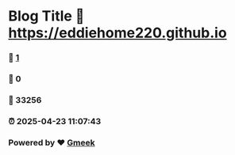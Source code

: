 # Blog Title :link: https://eddiehome220.github.io 
### :page_facing_up: [1](https://eddiehome220.github.io/tag.html) 
### :speech_balloon: 0 
### :hibiscus: 33256 
### :alarm_clock: 2025-04-23 11:07:43 
### Powered by :heart: [Gmeek](https://github.com/Meekdai/Gmeek)
